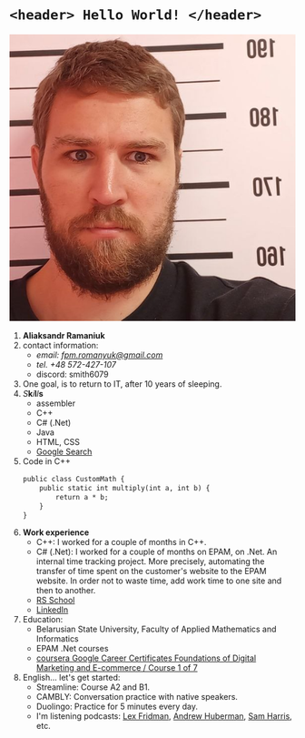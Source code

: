 [def_linkedin_link]: https://www.linkedin.com/in/alexander-romanyuk-71663b84/
[def_google_certificates_link]: https://www.coursera.org/account/accomplishments/verify/TYAQ83BBQAWT


# `<header> Hello World! </header>`

![TEXT HERE](photo_Aliaksandr_Ramaniuk_in_prison.png)
1. **Aliaksandr Ramaniuk**
2. contact information:
    * *email: fpm.romanyuk@gmail.com*
    * *tel. +48 572-427-107*
    * discord: smith6079
3. One goal, is to return to IT, after 10 years of sleeping.
4. *S***k***i***l***l***s**
    - assembler
    - С++
    - C# (.Net)
    - Java
    - HTML, CSS
    - [Google Search](https://www.google.com/)
5. Code in C++
    ```
    public class CustomMath {
        public static int multiply(int a, int b) {
            return a * b;
        }
    }
    ```
6. **Work experience**
    - С++: I worked for a couple of months in C++.
    - C# (.Net): I worked for a couple of months on EPAM, on .Net. An internal time tracking project. More precisely, automating the transfer of time spent on the customer's website to the EPAM website. In order not to waste time, add work time to one site and then to another.
    - [RS School](https://github.com/Smith6079/rsschool-cv)
    - [LinkedIn][def_linkedin_link]
7. Education:
    - Belarusian State University, Faculty of Applied Mathematics and Informatics
    - EPAM .Net courses
    - [coursera Google Career Certificates Foundations of Digital Marketing and E-commerce / Course 1 of 7][def_google_certificates_link]
8. English... let's get started:
    - Streamline: Course A2 and B1.
    - CAMBLY: Conversation practice with native speakers.
    - Duolingo: Practice for 5 minutes every day.
    - I'm listening podcasts: [Lex Fridman](https://www.youtube.com/@lexfridman), [Andrew Huberman](https://www.youtube.com/@hubermanlab), [Sam Harris](https://www.youtube.com/@samharrisorg), etc.